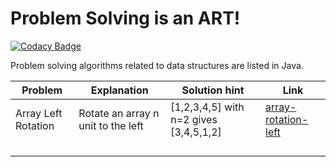 # Problem Solving is an ART!

[![Codacy Badge](https://api.codacy.com/project/badge/Grade/27c9bea139254d19be248e8779adb252)](https://app.codacy.com/app/yasserkabbout/problem-solving-algorithms?utm_source=github.com&utm_medium=referral&utm_content=yasserkabbout/problem-solving-algorithms&utm_campaign=Badge_Grade_Dashboard)

Problem solving algorithms related to data structures are listed in Java.

| Problem       | Explanation         | Solution hint                  | Link                        |
| ------------- | ------------------- | ------------------        | ---------------------       |
| Array Left Rotation          | Rotate an array n unit to the left | [1,2,3,4,5] with n=2 gives [3,4,5,1,2]        |                             [array-rotation-left](https://github.com/yasserkabbout/problem-solving-algorithms/blob/master/array-rotation-left/array-rotation-left.java)|
|          |               |    |                             | 
|        |              |  |                             | 
|         |               |      |                             |
|         |          |    |                             |
